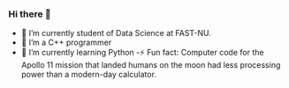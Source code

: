 ### Hi there 👋
- 🔭 I’m currently student of Data Science at FAST-NU.
- 🌱 I’m a C++ programmer
- 🔭 I’m currently learning Python
-⚡ Fun fact: 
Computer code for the Apollo 11 mission that landed humans on the moon had less processing power than a modern-day calculator.
<!--
**abd84/abd84** is a ✨ _special_ ✨ repository because its `README.md` (this file) appears on your GitHub profile.

Here are some ideas to get you started:

- 🔭 I’m currently working on ...
- 🌱 I’m currently learning ...
- 👯 I’m looking to collaborate on ...
- 🤔 I’m looking for help with ...
- 💬 Ask me about ...
- 📫 How to reach me: ...
- 😄 Pronouns: ...
- ⚡ Fun fact: ...
-->
